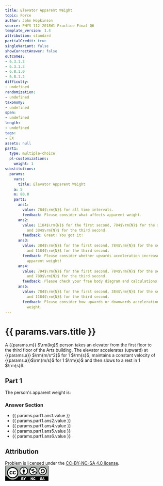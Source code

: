 ```yaml
---
title: Elevator Apparent Weight
topic: Force
author: John Hopkinson
source: PHYS 112 2018W1 Practice Final Q6
template_version: 1.4
attribution: standard
partialCredit: true
singleVariant: false
showCorrectAnswer: false
outcomes:
- 6.3.1.2
- 6.3.1.3
- 6.8.1.0
- 6.8.1.2
difficulty:
- undefined
randomization:
- undefined
taxonomy:
- undefined
span:
- undefined
length:
- undefined
tags:
- EX
assets: null
part1:
  type: multiple-choice
  pl-customizations:
    weight: 1
substitutions:
  params:
    vars:
      title: Elevator Apparent Weight
    a: 5
    m: 80.0
    part1:
      ans1:
        value: 784$\rm{N}$ for all time intervals.
        feedback: Please consider what affects apparent weight.
      ans2:
        value: 1184$\rm{N}$ for the first second, 784$\rm{N}$ for the second second,
          and 384$\rm{N}$ for the third second.
        feedback: Great! You got it!
      ans3:
        value: 384$\rm{N}$ for the first second, 784$\rm{N}$ for the second second,
          and 1184$\rm{N}$ for the third second.
        feedback: Please consider whether upwards acceleration increases or decreases
          apparent weight!
      ans4:
        value: 794$\rm{N}$ for the first second, 784$\rm{N}$ for the second second,
          and 789$\rm{N}$ for the third second.
        feedback: Please check your free body diagram and calculations!
      ans5:
        value: 784$\rm{N}$ for the first second, 384$\rm{N}$ for the second second,
          and 1184$\rm{N}$ for the third second.
        feedback: Please consider how upwards or downwards acceleration affects apparent
          weight.
---
```

# {{ params.vars.title }}
A {{params.m}} $\rm{kg}$ person takes an elevator from the first floor to the third floor of the Arts building. The elevator accelerates (upward) at {{params.a}} $\rm{m/s^2}$ for 1 $\rm{s}$, maintains a constant velocity of {{params.a}}$\rm{m/s}$ for 1 $\rm{s}$ and then slows to a rest in 1 $\rm{s}$.

## Part 1

The person's apparent weight is:

### Answer Section

- {{ params.part1.ans1.value }}
- {{ params.part1.ans2.value }}
- {{ params.part1.ans4.value }}
- {{ params.part1.ans5.value }}
- {{ params.part1.ans6.value }}

## Attribution

Problem is licensed under the [CC-BY-NC-SA 4.0 license](https://creativecommons.org/licenses/by-nc-sa/4.0/).<br> ![The Creative Commons 4.0 license requiring attribution-BY, non-commercial-NC, and share-alike-SA license.](https://raw.githubusercontent.com/firasm/bits/master/by-nc-sa.png)
